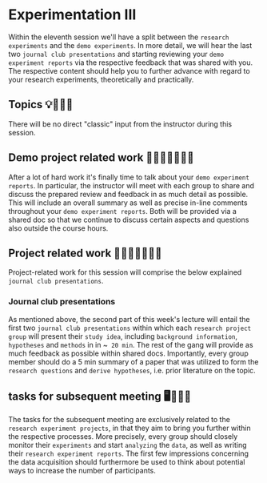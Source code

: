 # Experimentation III
Within the eleventh session we'll have a split between the `research experiments` and the `demo experiments`. In more detail, we will hear the last two `journal club presentations` and starting reviewing your `demo experiment reports` via the respective feedback that was shared with you. The respective content should help you to further advance with regard to your research experiments, theoretically and practically.  

## Topics 💡👨🏻‍🏫 

There will be no direct "classic" input from the instructor during this session.

## Demo project related work 🥼🧑🏽‍💻🧑🏾‍💻  

After a lot of hard work it's finally time to talk about your `demo experiment reports`. In particular, the instructor will meet with each group to share and discuss the prepared review and feedback in as much detail as possible. This will include an overall summary as well as precise in-line comments throughout your `demo experiment reports`. Both will be provided via a shared doc so that we continue to discuss certain aspects and questions also outside the course hours. 

## Project related work 🥼🧑🏿‍🔬👩🏻‍🔬

Project-related work for this session will comprise the below explained `journal club presentations`. 

### Journal club presentations
As mentioned above, the second part of this week's lecture will entail the first two `journal club presentations` within which each `research project group` will present their `study idea`, including `background information`, `hypotheses` and `methods` in in ~` 20 min`. The rest of the gang will provide as much feedback as possible within shared docs. Importantly, every group member should do a 5 min summary of a paper that was utilized to form the `research questions` and `derive hypotheses`, i.e. prior literature on the topic.     

## tasks for subsequent meeting 🖥️✍🏽📖

The tasks for the subsequent meeting are exclusively related to the `research experiment projects`, in that they aim to bring you further within the respective processes. More precisely, every group should closely monitor their `experiments` and start `analyzing` the `data`, as well as writing their `research experiment reports`. The first few impressions concerning the data acquisition should furthermore be used to think about potential ways to increase the number of participants.

